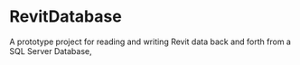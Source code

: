 # RevitDatabase

A prototype project for reading and writing Revit data back and forth from a SQL Server Database,
